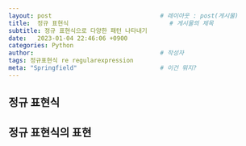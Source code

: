 ```yaml
---
layout: post                              # 레이아웃 : post(게시물)
title:  정규 표현식                            # 게시물의 제목
subtitle: 정규 표현식으로 다양한 패턴 나타내기
date:   2023-01-04 22:46:06 +0900
categories: Python
author:                                   # 작성자
tags: 정규표현식 re regularexpression
meta: "Springfield"                       # 이건 뭐지?
---
```

<!--postNo: 20220104_002-->

## 정규 표현식


## 정규 표현식의 표현


## 
